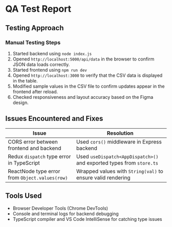 # QA Test Report

## Testing Approach

### Manual Testing Steps

1. Started backend using `node index.js`
2. Opened `http://localhost:5000/api/data` in the browser to confirm JSON data loads correctly.
3. Started frontend using `npm run dev`
4. Opened `http://localhost:3000` to verify that the CSV data is displayed in the table.
5. Modified sample values in the CSV file to confirm updates appear in the frontend after reload.
6. Checked responsiveness and layout accuracy based on the Figma design.

## Issues Encountered and Fixes

| Issue | Resolution |
|-------|------------|
| CORS error between frontend and backend | Used `cors()` middleware in Express backend |
| Redux `dispatch` type error in TypeScript | Used `useDispatch<AppDispatch>()` and exported types from `store.ts` |
| ReactNode type error from `Object.values(row)` | Wrapped values with `String(val)` to ensure valid rendering |

## Tools Used

- Browser Developer Tools (Chrome DevTools)
- Console and terminal logs for backend debugging
- TypeScript compiler and VS Code IntelliSense for catching type issues
